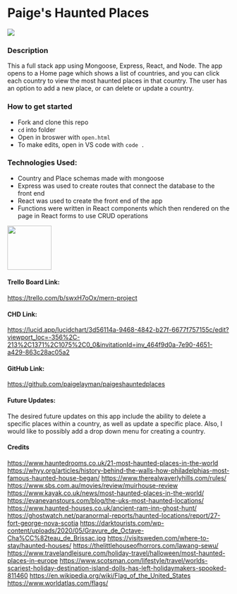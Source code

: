# Paige's Haunted Places

<img src="https://www.hauntedrooms.co.uk/wp-content/uploads/2021/12/Haunted-Island-of-the-Dolls-500x333.jpeg"/>

### Description

This a full stack app using Mongoose, Express, React, and Node. The app opens to a Home page which shows a list of countries, and you can click each country to view the most haunted places in that country. The user has an option to add a new place, or can delete or update a country.

### How to get started

- Fork and clone this repo
- `cd` into folder
- Open in broswer with `open.html`
- To make edits, open in VS code with `code .`

### Technologies Used:

- Country and Place schemas made with mongoose
- Express was used to create routes that connect the database to the front end
- React was used to create the front end of the app
- Functions were written in React components which then rendered on the page in React forms to use CRUD operations

<img src="https://lh3.googleusercontent.com/p-uMkxLv-FrrlMXwYGjj2e9H1o1_LysW8v68m8PxqUEylpMJuR1_8vwO-vDPlDpIkqjK9uQHMH0faVgGWc845t6hxB3zM_E6qM_52nli-sfIju6l9-TgGkslfjXIoGacQXsJshX5eHuCqQMEGkGcGGi9YRgPowob4nSE5Rz3IeDw3m52VRIXsGCGcQn_SbKnF5caHwoR1g080lztlurCKugPJM98tmlRZAvg2382GZmvel1l6zaZptCwXSbYGMczSqkT0X-l4mAXX3gWVsZub-g8oj5Ee4vShrItbagKP8jZg3jCU5JE0EXbx5KbKix4GFmcdXj9RLKc4PebiGBHY53QDYg1KRArOlCts9Ln_s4RCeAs9ByQO5xjt1oKKPDBpdnmlCHqrqGpw6ptzOch-NRjTDGrkPJV8I75j90OcMVRXviKlMGNDzqpW2lUjV4SNYxoainH-PI7udWbxY7dknNdp8M2VUnNYC06xIAoeMu0Z-z5zvuLOvdJPdPv2_IYiAlNYlkUo3HVT2yQpulp52ekIhJLiVJaofhdx5TJ0mTNKmUqNFvA7jMcUnLQd-nxMWt1rIrbOZf8znRzlVpzmvx5emd5iudN3HFJCozvzFzd22J1oVicSJ7r6SeI7L0KjrPnrZAZaxlOhuBQCh3AHFEmXqwZOpreewB2UKuhbNbXSKzCf0odpsb9C3n_X_G2dKbdomQMW61GJWqTe2ZjBU4qiP8JDmBRLsOUzD81UzrkD56gH0KTdZOg6gvQge7mfmh_vbE2n-pj2Qv-xNyr5oshl98Xvb73MlHe7UKyzzWS5ZKrk8eQu79uPYk3n5mSvdZjxWk4ARn7AqmzNh7XLpkGxCKWGh6kMQYXYnHchg3AgvlzYBOn7AgIPJCydQLPjG5t2_LgQYCb18iXl2SOu7H0LEVDRF-S45l3RdMMtTOK=w759-h770-no?authuser=0" width='100px' height='100px'/>

#### Trello Board Link:

https://trello.com/b/swxH7oOx/mern-project

#### CHD Link:

https://lucid.app/lucidchart/3d56114a-9468-4842-b27f-6677f757155c/edit?viewport_loc=-356%2C-213%2C1371%2C1075%2C0_0&invitationId=inv_464f9d0a-7e90-4651-a429-863c28ac05a2

#### GitHub Link:

https://github.com/paigelayman/paigeshauntedplaces

#### Future Updates:

The desired future updates on this app include the ability to delete a specific places within a country, as well as update a specific place. Also, I would like to possibly add a drop down menu for creating a country.

#### Credits

https://www.hauntedrooms.co.uk/21-most-haunted-places-in-the-world
https://whyy.org/articles/history-behind-the-walls-how-philadelphias-most-famous-haunted-house-began/
https://www.therealwaverlyhills.com/rules/
https://www.sbs.com.au/movies/review/muirhouse-review
https://www.kayak.co.uk/news/most-haunted-places-in-the-world/
https://evanevanstours.com/blog/the-uks-most-haunted-locations/
https://www.haunted-houses.co.uk/ancient-ram-inn-ghost-hunt/
https://ghostwatch.net/paranormal-reports/haunted-locations/report/27-fort-george-nova-scotia
https://darktourists.com/wp-content/uploads/2020/05/Gravure_de_Octave-Cha%CC%82teau_de_Brissac.jpg
https://visitsweden.com/where-to-stay/haunted-houses/
https://thelittlehouseofhorrors.com/lawang-sewu/
https://www.travelandleisure.com/holiday-travel/halloween/most-haunted-places-in-europe
https://www.scotsman.com/lifestyle/travel/worlds-scariest-holiday-destination-island-dolls-has-left-holidaymakers-spooked-811460
https://en.wikipedia.org/wiki/Flag_of_the_United_States
https://www.worldatlas.com/flags/
